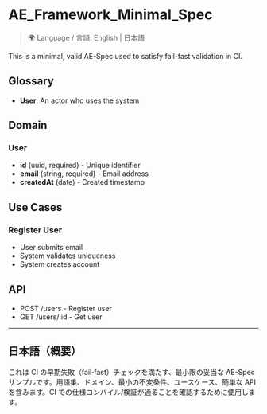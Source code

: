# AE_Framework_Minimal_Spec

> 🌍 Language / 言語: English | 日本語

This is a minimal, valid AE-Spec used to satisfy fail-fast validation in CI.

## Glossary

- **User**: An actor who uses the system

## Domain

### User
- **id** (uuid, required) - Unique identifier
- **email** (string, required) - Email address
- **createdAt** (date) - Created timestamp

## Use Cases

### Register User
- User submits email
- System validates uniqueness
- System creates account

## API

- POST /users - Register user
- GET /users/:id - Get user

---

## 日本語（概要）

これは CI の早期失敗（fail‑fast）チェックを満たす、最小限の妥当な AE-Spec サンプルです。用語集、ドメイン、最小の不変条件、ユースケース、簡単な API を含みます。CI での仕様コンパイル/検証が通ることを確認するために使用します。
